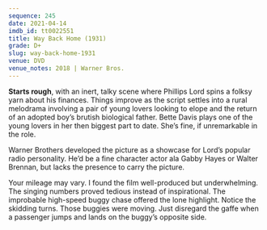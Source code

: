 ```yaml
---
sequence: 245
date: 2021-04-14
imdb_id: tt0022551
title: Way Back Home (1931)
grade: D+
slug: way-back-home-1931
venue: DVD
venue_notes: 2018 | Warner Bros.
---
```


**Starts rough**, with an inert, talky scene where Phillips Lord spins a folksy yarn about his finances. Things improve as the script settles into a rural melodrama involving a pair of young lovers looking to elope and the return of an adopted boy’s brutish biological father. Bette Davis plays one of the young lovers in her then biggest part to date. She’s fine, if unremarkable in the role.

<!-- end -->

Warner Brothers developed the picture as a showcase for Lord’s popular radio personality. He’d be a fine character actor ala Gabby Hayes or Walter Brennan, but lacks the presence to carry the picture.

Your mileage may vary. I found the film well-produced but underwhelming. The singing numbers proved tedious instead of inspirational. The improbable high-speed buggy chase offered the lone highlight. Notice the skidding turns. Those buggies were moving. Just disregard the gaffe when a passenger jumps and lands on the buggy’s opposite side.

